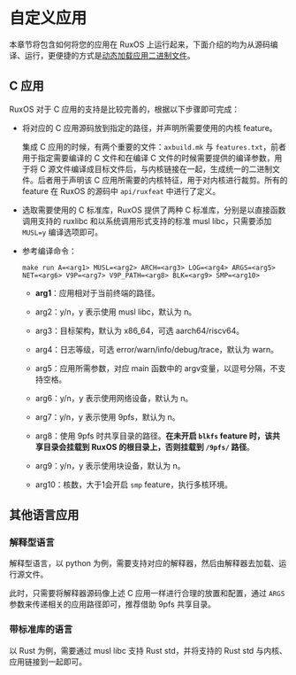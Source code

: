 
# 自定义应用

本章节将包含如何将您的应用在 RuxOS 上运行起来，下面介绍的均为从源码编译、运行，更便捷的方式是[动态加载应用二进制文件](../chap02/ELF-loader.md)。

## C 应用

RuxOS 对于 C 应用的支持是比较完善的，根据以下步骤即可完成：

- 将对应的 C 应用源码放到指定的路径，并声明所需要使用的内核 feature。
  
  集成 C 应用的时候，有两个重要的文件：`axbuild.mk` 与 `features.txt`，前者用于指定需要编译的 C 文件和在编译 C 文件的时候需要提供的编译参数，用于将 C 源文件编译成目标文件后，与内核链接在一起，生成统一的二进制文件。后者用于声明该 C 应用所需要的内核特征，用于对内核进行裁剪。所有的 feature 在 RuxOS 的源码中 `api/ruxfeat` 中进行了定义。

- 选取需要使用的 C 标准库，RuxOS 提供了两种 C 标准库，分别是以直接函数调用支持的 ruxlibc 和以系统调用形式支持的标准 musl libc，只需要添加 `MUSL=y` 编译选项即可。

- 参考编译命令：

  ```shell
  make run A=<arg1> MUSL=<arg2> ARCH=<arg3> LOG=<arg4> ARGS=<arg5> NET=<arg6> V9P=<arg7> V9P_PATH=<arg8> BLK=<arg9> SMP=<arg10>
  ``` 
  - **arg1**：应用相对于当前终端的路径。

  - arg2：y/n，y 表示使用 musl libc，默认为 n。

  - arg3：目标架构，默认为 x86_64，可选 aarch64/riscv64。

  - arg4：日志等级，可选 error/warn/info/debug/trace，默认为 warn。

  - arg5：应用所需参数，对应 main 函数中的 argv变量，以逗号分隔，不支持空格。

  - arg6：y/n，y 表示使用网络设备，默认为 n。

  - arg7：y/n，y 表示使用 9pfs，默认为 n。

  - arg8：使用 9pfs 时共享目录的路径。**在未开启 `blkfs` feature 时，该共享目录会挂载到 RuxOS 的根目录上，否则挂载到 `/9pfs/` 路径**。

  - arg9：y/n，y 表示使用块设备，默认为 n。

  - arg10：核数，大于1会开启 `smp` feature，执行多核环境。

## 其他语言应用

### 解释型语言

解释型语言，以 python 为例，需要支持对应的解释器，然后由解释器去加载、运行源文件。

此时，只需要将解释器源码像上述 C 应用一样进行合理的放置和配置，通过 `ARGS` 参数来传递相关的应用路径即可，推荐借助 9pfs 共享目录。

### 带标准库的语言

以 Rust 为例，需要通过 musl libc 支持 Rust std，并将支持的 Rust std 与内核、应用链接到一起即可。


